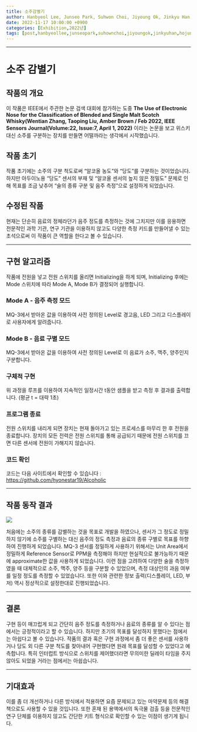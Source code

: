 ```yaml
---
title: 소주감별기 
author: Hanbyeol Lee, Junseo Park, Suhwon Choi, Jiyoung Ok, Jinkyu Han, Hojun Nam
date: 2022-11-17 10:00:00 +0900
categories: [Exhibition,2022년]
tags: [post,hanbyeollee,junseopark,suhownchoi,jiyoungok,jinkyuhan,hojunnam,mq3]     # TAG names should always be lowercase, 띄어쓰기도 금지 
---
```


------------------------------------------
# 소주 감별기 

## 작품의 개요
이 작품은 IEEE에서 주관한 논문 검색 대회에 참가하는 도중
<strong>The Use of Electronic Nose for the Classification of Blended and Single Malt Scotch Whisky(Wentian Zhang, Taoping Liu, Amber Brown / Feb 2022, IEEE Sensors Journal(Volume:22, Issue:7, April 1, 2022)</strong>
이라는 논문을 보고 위스키 대신 소주를 구분하는 장치를 만들면 어떨까라는 생각에서 시작했습니다.

## 작품 초기
작품 초기에는 소주의 구분 척도로써 “알코올 농도”와 “당도”를 구분하는 것이었습니다. 하지만 아두이노용 “당도” 센서의 부재 및 “알코올 센서의 높지 않은 정밀도” 문제로 인해 목표를 조금 낮추어 “술의 종류 구분 및 음주 측정”으로 설정하게 되었습니다.

## 수정된 작품
현재는 단순히 음료의 정체라던가 음주 정도를 측정하는 것에 그치지만 이를 응용하면 전문적인 과학 기관, 연구 기관을 이용하지 않고도 다양한 측정 키드를 만들어낼 수 있는 초석으로써 이 작품이 큰 역할을 한다고 볼 수 있습니다. 


------------------------------------------
## 구현 알고리즘
작품에 전원을 넣고 전원 스위치를 올리면 Initializing을 하게 되며, Initializing 후에는 Mode 스위치에 따라 Mode A, Mode B가 결정되어 실행합니다.
### Mode A - 음주 측정 모드
MQ-3에서 받아온 값을 이용하여 사전 정의된 Level로 경고음, LED 그리고 디스플레이로 사용자에게 알려줍니다.
### Mode B - 음료 구별 모드
MQ-3에서 받아온 값을 이용하여 사전 정의된 Level로 이 음료가 소주, 맥주, 양주인지 구분합니다.
### 구체적 구현
위 과정을 루프를 이용하여 지속적인 일정시간 t동안 샘플을 받고 측정 후 결과를 출력합니다.
(평균 t = 대략 1초)
### 프로그램 종료
전원 스위치를 내리게 되면 장치는 현재 돌아가고 있는 프로세스를 마무리 한 후 전원을 종료합니다.
장치의 모든 전력은 전원 스위치를 통해 공급되기 때문에 전원 스위치를 끄면 다른 센서에 전원이 가해지지 않습니다.
### 코드 확인
코드는 다음 사이트에서 확인할 수 있습니다 : https://github.com/hyonestar19/Alcoholic


------------------------------------------
## 작품 동작 결과
<img src="/assests/img/post/2022-11-17-drink-detector/mywork.png">

처음에는 소주의 종류를 감별하는 것을 목표로 개발을 하였으나, 센서가 그 정도로 정밀하지 않기에 소주를 구별하는 대신 음주의 정도 측정과 음료의 종류 구별로 목표를 하향하여 진행하게 되었습니다.
MQ-3 센서를 정밀하게 사용하기 위해서는 Unit Area에서 정밀하게 Reference Sensor로 PPM을 측정해야 하지만 현실적으로 불가능하기 때문에 approximate한 값을 사용하게 되었습니다.
이런 점을 고려하여 다양한 술을 측정하였을 때 대체적으로 소주, 맥주, 양주 등을 구분할 수 있었으며, 측정 대상인의 과음 여부를 일정 정도를 측정할 수 있었습니다.
또한 이와 관련한 정보 출력(디스플레이, LED, 부저) 역시 정상적으로 설정한대로 진행되었습니다.


------------------------------------------
## 결론
구현 등이 매끄럽게 되고 간단히 음주 정도를 측정하거나 음료의 종류를 알 수 있다는 점에서는 긍정적이라고 할 수 있습니다. 하지만 초기의 목표를 달성하지 못했다는 점에서는 아쉽다고 볼 수 있습니다.
작품의 결과 혹은 구현 과정에서 좀 더 좋은 센서를 사용하거나 당도 외 다른 구분 척도를 찾아내어 구현했다면 원래 목표를 달성할 수 있었다고 예측합니다.
특히 인터럽트 방식으로 스위치를 제어했더라면 무의미한 딜레이 타임을 주지 않아도 되었을 거라는 점에서는 아쉽습니다.


------------------------------------------
## 기대효과
이를 좀 더 개선하거나 다른 방식에서 적용하면 요즘 문제되고 있는 마약문제 등의 해결책으로도 사용할 수 있을 것입니다. 또한 혼재 된 용액에서의 독극물 검출 등을 전문적인 연구 단체를 이용하지 않고도 간단한 키트 형식으로 확인할 수 있는 이점이 생기게 됩니다.